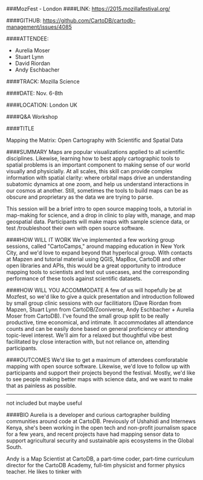 ###MozFest - London
####LINK:
<https://2015.mozillafestival.org/>

####GITHUB: 
<https://github.com/CartoDB/cartodb-management/issues/4085>

####ATTENDEE:
* Aurelia Moser
* Stuart Lynn
* David Riordan
* Andy Eschbacher

####TRACK:
Mozilla Science


####DATE:
Nov. 6-8th

####LOCATION:
London UK

####Q&A
Workshop

####TITLE

Mapping the Matrix: Open Cartography with Scientific and Spatial Data

####SUMMARY
Maps are popular visualizations applied to all scientific disciplines. Likewise, learning how to best apply cartographic tools to spatial problems is an important component to making sense of our world visually and physicially. At all scales, this skill can provide complex information with spatial clarity: where orbital maps drive an understanding subatomic dynamics at one zoom, and help us understand interactions in our cosmos at another. Still, sometimes the tools to build maps can be as obscure and proprietary as the data we are trying to parse.

This session will be a brief intro to open source mapping tools, a tutorial in map-making for science, and a drop in clinic to play with, manage, and map geospatial data. Participants will make maps with sample science data, or test /troubleshoot their own with open source software. 

####HOW WILL IT WORK
We've implemented a few working group sessions, called "CartoCamps," around mapping education in New York City, and we'd love to expand beyond that hyperlocal group. With contacts at Mapzen and tutorial material using QGIS, MapBox, CartoDB and other open libraries and APIs, this would be a great opportunity to introduce mapping tools to scientists and test out usecases, and the corresponding performance of these tools against scientific datasets.

####HOW WILL YOU ACCOMMODATE
A few of us will hopefully be at Mozfest, so we'd like to give a quick presentation and introduction followed by small group clinic sessions with our facilitiators (Dave Riordan from Mapzen, Stuart Lynn from CartoDB/Zooniverse, Andy Eschbacher + Aurelia Moser from CartoDB). I've found the small group split to be really productive, time economical, and intimate. It accommodates all attendance counts and can be easily done based on general proficiency or attending topic-level interest. We'll aim for a relaxed but thoughtful vibe best facilitated by close interaction with, but not reliance on, attending participants.


####OUTCOMES
We'd like to get a maximum of attendees comforatable mapping with open source software. Likewise, we'd love to follow up with participants and support their projects beyond the festival. Mostly, we'd like to see people making better maps with science data, and we want to make that as painless as possible.

---
not included but maybe useful 

####BIO
Aurelia is a developer and curious cartographer building communities around code at CartoDB. Previously of Ushahidi and Internews Kenya, she's been working in the open tech and non-profit journalism space for a few years, and recent projects have had mapping sensor data to support agricultural security and sustainable apis ecosystems in the Global South.

Andy is a Map Scientist at CartoDB, a part-time coder, part-time curriculum director for the CartoDB Academy, full-tim physicist and former physics teacher. He likes to tinker with 


